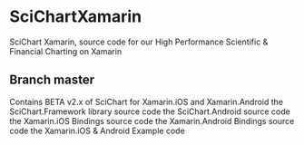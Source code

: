 # SciChartXamarin
SciChart Xamarin, source code for our High Performance Scientific &amp; Financial Charting on Xamarin

## Branch master

Contains BETA v2.x of SciChart for Xamarin.iOS and Xamarin.Android 
 the SciChart.Framework library source code
 the SciChart.Android source code 
 the Xamarin.iOS Bindings source code
 the Xamarin.Android Bindings source code
 the Xamarin.iOS & Android Example code 

